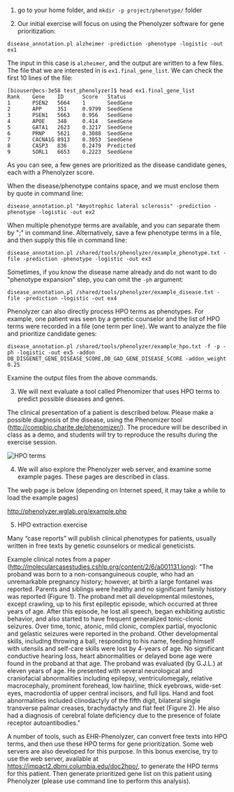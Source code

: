 1. go to your home folder, and `mkdir -p project/phenotype/` folder

2. Our initial exercise will focus on using the Phenolyzer software for gene prioritization:

```
disease_annotation.pl alzheimer -prediction -phenotype -logistic -out ex1
```

The input in this case is `alzheimer`, and the output are written to a few files. The file that we are interested in is `ex1.final_gene_list`. We can check the first 10 lines of the file:

```
[biouser@ecs-3e58 test_phenolyzer]$ head ex1.final_gene_list
Rank    Gene    ID      Score   Status
1       PSEN2   5664    1       SeedGene
2       APP     351     0.9799  SeedGene
3       PSEN1   5663    0.956   SeedGene
4       APOE    348     0.414   SeedGene
5       GATA1   2623    0.3217  SeedGene
6       PRNP    5621    0.3088  SeedGene
7       CACNA1G 8913    0.3053  SeedGene
8       CASP3   836     0.2479  Predicted
9       SORL1   6653    0.2223  SeedGene
```

As you can see, a few genes are prioritized as the disease candidate genes, each with a Phenolyzer score.

When the disease/phenotype contains space, and we must enclose them by quote in command line:

```
disease_annotation.pl "Amyotrophic lateral sclerosis" -prediction -phenotype -logistic -out ex2
```

When multiple phenotype terms are available, and you can separate them by ";" in command line. Alternatively, save a few phenotype terms in a file, and then supply this file in command line:

```
disease_annotation.pl /shared/tools/phenolyzer/example_phenotype.txt -file -prediction -phenotype -logistic -out ex3
```

Sometimes, if you know the disease name already and do not want to do "phenotype expansion" step, you can omit the `-ph` argument:

```
disease_annotation.pl /shared/tools/phenolyzer/example_disease.txt -file -prediction -logistic -out ex4
```

Phenolyzer can also directly process HPO terms as phenotypes. For example, one patient was seen by a genetic counselor and the list of HPO terms were recorded in a file (one term per line). We want to analyze the file and prioritize candidate genes:

```
disease_annotation.pl /shared/tools/phenolyzer/example_hpo.txt -f -p -ph -logistic -out ex5 -addon DB_DISGENET_GENE_DISEASE_SCORE,DB_GAD_GENE_DISEASE_SCORE -addon_weight 0.25
```

Examine the output files from the above commands.




3. We will next evaluate a tool called Phenomizer that uses HPO terms to predict possible diseases and genes.

The clinical presentation of a patient is described below. Please make a possible diagnosis of the disease, using the Phenomizer tool (http://compbio.charite.de/phenomizer/). The procedure will be described in class as a demo, and students will try to reproduce the results during the exercise session.

![HPO terms](case_hpo.png "Logo Title Text 1")


4. We will also explore the Phenolyzer web server, and examine some example pages. These pages are described in class.

The web page is below (depending on Internet speed, it may take a while to load the example pages)

http://phenolyzer.wglab.org/example.php


5. HPO extraction exercise

Many “case reports” will publish clinical phenotypes for patients, usually written in free texts by genetic counselors or medical geneticists. 

Example clinical notes from a paper (http://molecularcasestudies.cshlp.org/content/2/6/a001131.long): "The proband was born to a non-consanguineous couple, who had an unremarkable pregnancy history; however, at birth a large fontanel was reported. Parents and siblings were healthy and no significant family history was reported (Figure 1). The proband met all developmental milestones, except crawling, up to his first epileptic episode, which occurred at three years of age. After this episode, he lost all speech, began exhibiting autistic behavior, and also started to have frequent generalized tonic-clonic seizures. Over time, tonic, atonic, mild clonic, complex partial, myoclonic and gelastic seizures were reported in the proband. Other developmental skills, including throwing a ball, responding to his name, feeding himself with utensils and self-care skills were lost by 4-years of age. No significant conductive hearing loss, heart abnormalities or delayed bone age were found in the proband at that age. The proband was evaluated (by G.J.L.) at eleven years of age. He presented with several neurological and craniofacial abnormalities including epilepsy, ventriculomegaly, relative macrocephaly, prominent forehead, low hairline, thick eyebrows, wide-set eyes, macrodontia of upper central incisors, and full lips. Hand and foot abnormalities included clinodactyly of the fifth digit, bilateral single transverse palmar creases, brachydactyly and flat feet (Figure 2). He also had a diagnosis of cerebral folate deficiency due to the presence of folate receptor autoantibodies."

A number of tools, such as EHR-Phenolyzer, can convert free texts into HPO terms, and then use these HPO terms for gene prioritization. Some web servers are also developed for this purpose. In this bonus exercise, try to use the web server, available at https://impact2.dbmi.columbia.edu/doc2hpo/, to generate the HPO terms for this patient. Then generate prioritized gene list on this patient using Phenolyzer (please use command line to perform this analysis).










